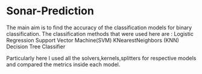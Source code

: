 # Sonar-Prediction

The main aim is to find the accuracy of the classification models for binary classification. The classification methods that were used here are : 
Logistic Regression
Support Vector Machine(SVM)
KNearestNeighbors (KNN)
Decision Tree Classifier

Particularly here I used all the solvers,kernels,splitters for respective models and compared the metrics inside each model.

